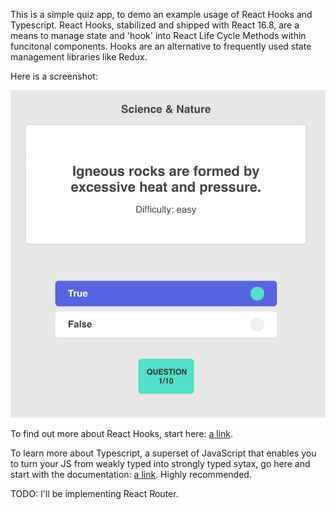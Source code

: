 This is a simple quiz app, to demo an example usage of React Hooks and Typescript. React Hooks, stabilized and shipped with React 16.8, are a means to manage state and 'hook' into React Life Cycle Methods within funcitonal components. Hooks are an alternative to frequently used state management libraries like Redux.

Here is a screenshot: 

![ScreenShot](./public/quiz-app-screen-shot.png)

To find out more about React Hooks, start here: [a link](https://reactjs.org/docs/hooks-intro.html).

To learn more about Typescript, a superset of JavaScript that enables you to turn your JS from weakly typed into strongly typed sytax, go here and start with the documentation: [a link](https://www.typescriptlang.org/). Highly recommended.

TODO: I'll be implementing React Router. 